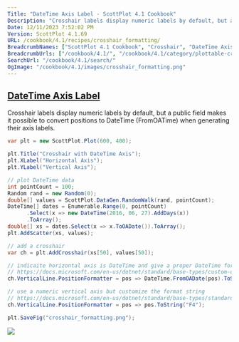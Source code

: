 ```yaml
---
Title: "DateTime Axis Label - ScottPlot 4.1 Cookbook"
Description: "Crosshair labels display numeric labels by default, but a public field makes it possible to convert positions to DateTime (FromOATime) when generating their axis labels."
Date: 12/11/2023 7:52:02 PM
Version: ScottPlot 4.1.69
URL: /cookbook/4.1/recipes/crosshair_formatting/
BreadcrumbNames: ["ScottPlot 4.1 Cookbook", "Crosshair", "DateTime Axis Label"]
BreadcrumbUrls: ["/cookbook/4.1/", "/cookbook/4.1/category/plottable-crosshair", "/cookbook/4.1/recipes/crosshair_formatting/"]
SearchUrl: "/cookbook/4.1/search/"
OgImage: "/cookbook/4.1/images/crosshair_formatting.png"
---
```


<h2><a href='/cookbook/4.1/recipes/crosshair_formatting/'>DateTime Axis Label</a></h2>

Crosshair labels display numeric labels by default, but a public field makes it possible to convert positions to DateTime (FromOATime) when generating their axis labels.

```cs
var plt = new ScottPlot.Plot(600, 400);

plt.Title("Crosshair with DateTime Axis");
plt.XLabel("Horizontal Axis");
plt.YLabel("Vertical Axis");

// plot DateTime data
int pointCount = 100;
Random rand = new Random(0);
double[] values = ScottPlot.DataGen.RandomWalk(rand, pointCount);
DateTime[] dates = Enumerable.Range(0, pointCount)
      .Select(x => new DateTime(2016, 06, 27).AddDays(x))
      .ToArray();
double[] xs = dates.Select(x => x.ToOADate()).ToArray();
plt.AddScatter(xs, values);

// add a crosshair
var ch = plt.AddCrosshair(xs[50], values[50]);

// indicaite horizontal axis is DateTime and give a proper DateTime format string
// https://docs.microsoft.com/en-us/dotnet/standard/base-types/custom-date-and-time-format-strings
ch.VerticalLine.PositionFormatter = pos => DateTime.FromOADate(pos).ToString("d");

// use a numeric vertical axis but customize the format string
// https://docs.microsoft.com/en-us/dotnet/standard/base-types/standard-numeric-format-strings
ch.VerticalLine.PositionFormatter = pos => pos.ToString("F4");

plt.SaveFig("crosshair_formatting.png");
```

<img src='../../images/crosshair_formatting.png' class='d-block mx-auto my-5' />


